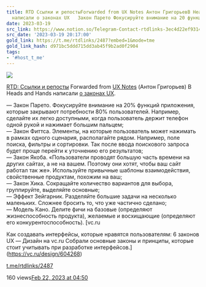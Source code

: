 ```yaml
---
title: RTD Ссылки и репостыForwarded from UX Notes Антон ГригорьевВ Heads and Hands
  написали о законах UX   Закон Парето Фокусируйте внимание на 20 функций п
date: 2023-03-19
src_link: https://www.notion.so/Telegram-Contact-rtdlinks-3ec4d22ef9314255ba8f10d97a5c3cc6
src_date: '2023-03-19 20:17:00'
gold_link: https://t.me/rtdlinks/2487?embed=1&mode=tme
gold_link_hash: d971bc5ddd715dd3ab45f9b2ad0f2904
tags:
- '#host_t_me'
---
```




[*![](https://cdn4.cdn-telegram.org/file/OSP5eSN1Fh5Og4jH5NBxBc3QAzgqHjg8SyCD5TphYcAL91DciL-FdaFVdCUUE21blsgMX6_Euw6qYj0znJomfWcNm0CID6mfmfmqoMLJ15pqsco68PosPtf7kKP_X3OpDin34tBOFtdPMfbHiS9hOsiLuTZmoSV2ngxItKoATygKQt6QSA5vfY7RMnXgFnJ_mVX31etU3BuiWvWTlO0yCCj-cVm-HtfOrveectudQXBX6Xw-hoCfOC3V110Lp6591VwnJtY5SowUdpFWmm3ZSh2_bGQYm-VxafONrOneFzG28g3dnJRNPqM8J5ajxibmoOo6zvCbUHlrt03-GSAmwg.jpg)*](https://t.me/rtdlinks)



[RTD: Ссылки и репосты](https://t.me/rtdlinks)
Forwarded from [UX Notes](https://t.me/uxnotes/1166) (Антон Григорьев)
В Heads and Hands написали [о законах UX](https://vc.ru/design/604268).  
  
— Закон Парето. Фокусируйте внимание на 20% функций приложения, которые закрывают потребности 80% пользователей. Например, сделайте их легко доступными, когда пользователь держит телефон одной рукой и нажимает большим пальцем;  
— Закон Фиттса. Элементы, на которые пользователь может нажимать в рамках одного сценария, располагайте рядом. Например, поле поиска, фильтры и сортировки. Так после ввода поискового запроса будет проще перейти к уточнению его результатов;  
— Закон Якоба. «Пользователи проводят большую часть времени на других сайтах, а не на вашем. Поэтому они хотят, чтобы ваш сайт работал так же». Используйте привычные шаблоны взаимодействия, свойственные продуктам, похожим на ваш;  
— Закон Хика. Сокращайте количество вариантов для выбора, группируйте, выделяйте основные;  
— Эффект Зейгарник. Разделяйте большие задачи на несколько маленьких. Сложнее бросить то, что уже частично сделано;  
— Модель Кано. Делите фичи на базовые (определяют жизнеспособность продукта), желаемые и восхищающие (определяют его конкурентоспособность).
[vc.ru

Как создавать интерфейсы, которые нравятся пользователям: 6 законов UX — Дизайн на vc.ru
Собрали основные законы и принципы, которые стоит учитывать при разработке интерфейсов.](https://vc.ru/design/604268)

[t.me/rtdlinks/2487](https://t.me/rtdlinks/2487)

160 views[Feb 22, 2023 at 04:50](https://t.me/rtdlinks/2487)
